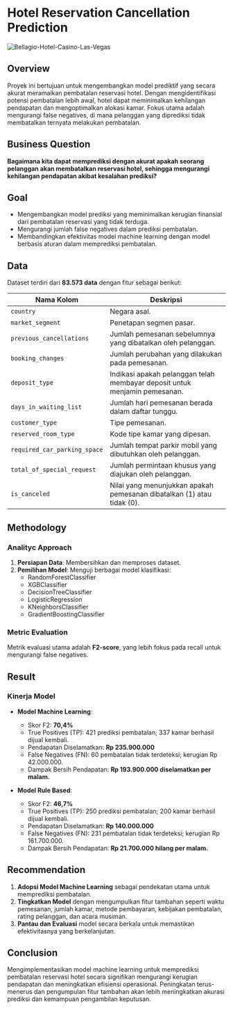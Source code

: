 # Hotel Reservation Cancellation Prediction

![Bellagio-Hotel-Casino-Las-Vegas](https://github.com/user-attachments/assets/ae31b187-377c-4c9e-b2cf-305ecc2fd496)

## Overview

Proyek ini bertujuan untuk mengembangkan model prediktif yang secara akurat meramalkan pembatalan reservasi hotel. Dengan mengidentifikasi potensi pembatalan lebih awal, hotel dapat meminimalkan kehilangan pendapatan dan mengoptimalkan alokasi kamar. Fokus utama adalah mengurangi false negatives, di mana pelanggan yang diprediksi tidak membatalkan ternyata melakukan pembatalan.

## Business Question

**Bagaimana kita dapat memprediksi dengan akurat apakah seorang pelanggan akan membatalkan reservasi hotel, sehingga mengurangi kehilangan pendapatan akibat kesalahan prediksi?**

## Goal

- Mengembangkan model prediksi yang meminimalkan kerugian finansial dari pembatalan reservasi yang tidak terduga.
- Mengurangi jumlah false negatives dalam prediksi pembatalan.
- Membandingkan efektivitas model machine learning dengan model berbasis aturan dalam memprediksi pembatalan.

## Data

Dataset terdiri dari **83.573 data** dengan fitur sebagai berikut:

| **Nama Kolom**               | **Deskripsi**                                                |
|-------------------------------|----------------------------------------------------------------|
| `country`                     | Negara asal.                                           |
| `market_segment`              | Penetapan segmen pasar.                              |
| `previous_cancellations`      | Jumlah pemesanan sebelumnya yang dibatalkan oleh pelanggan.        |
| `booking_changes`             | Jumlah perubahan yang dilakukan pada pemesanan.                      |
| `deposit_type`                | Indikasi apakah pelanggan telah membayar deposit untuk menjamin pemesanan. |
| `days_in_waiting_list`        | Jumlah hari pemesanan berada dalam daftar tunggu.          |
| `customer_type`               | Tipe pemesanan.                                            |
| `reserved_room_type`          | Kode tipe kamar yang dipesan.                                            |
| `required_car_parking_space`  | Jumlah tempat parkir mobil yang dibutuhkan oleh pelanggan.      |
| `total_of_special_request`    | Jumlah permintaan khusus yang diajukan oleh pelanggan.            |
| `is_canceled`                 | Nilai yang menunjukkan apakah pemesanan dibatalkan (1) atau tidak (0).  |

## Methodology

### Analityc Approach

1. **Persiapan Data**: Membersihkan dan memproses dataset.
2. **Pemilihan Model**: Menguji berbagai model klasifikasi:
   - RandomForestClassifier
   - XGBClassifier
   - DecisionTreeClassifier
   - LogisticRegression
   - KNeighborsClassifier
   - GradientBoostingClassifier

### Metric Evaluation

Metrik evaluasi utama adalah **F2-score**, yang lebih fokus pada recall untuk mengurangi false negatives.

## Result

### Kinerja Model

- **Model Machine Learning**:
  - Skor F2: **70,4%**
  - True Positives (TP): 421 prediksi pembatalan; 337 kamar berhasil dijual kembali.
  - Pendapatan Diselamatkan: **Rp 235.900.000**
  - False Negatives (FN): 60 pembatalan tidak terdeteksi; kerugian Rp 42.000.000.
  - Dampak Bersih Pendapatan: **Rp 193.900.000 diselamatkan per malam.**

- **Model Rule Based**:
  - Skor F2: **46,7%**
  - True Positives (TP): 250 prediksi pembatalan; 200 kamar berhasil dijual kembali.
  - Pendapatan Diselamatkan: **Rp 140.000.000**
  - False Negatives (FN): 231 pembatalan tidak terdeteksi; kerugian Rp 161.700.000.
  - Dampak Bersih Pendapatan: **Rp 21.700.000 hilang per malam.**

## Recommendation

1. **Adopsi Model Machine Learning** sebagai pendekatan utama untuk memprediksi pembatalan.
2. **Tingkatkan Model** dengan mengumpulkan fitur tambahan seperti waktu pemesanan, jumlah kamar, metode pembayaran, kebijakan pembatalan, rating pelanggan, dan acara musiman.
3. **Pantau dan Evaluasi** model secara berkala untuk memastikan efektivitasnya yang berkelanjutan.

## Conclusion

Mengimplementasikan model machine learning untuk memprediksi pembatalan reservasi hotel secara signifikan mengurangi kerugian pendapatan dan meningkatkan efisiensi operasional. Peningkatan terus-menerus dan pengumpulan fitur tambahan akan lebih meningkatkan akurasi prediksi dan kemampuan pengambilan keputusan.
